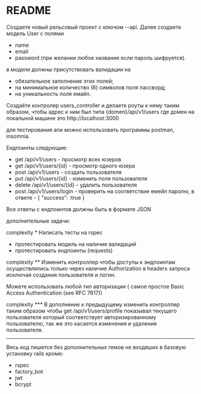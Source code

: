 # README

Создаете новый рельсовый проект c ключом --api.
Далее создаете модель User с полями
  - name
  - email
  - password (при желании любое название если пароль шифруется).

в модели должны присутствовать валидации на 
- обязательное заполнение этих полей;
- на минимальное количество (6) символов поля пассворд;
- на уникальность поля емайл.

 Создаёте контролер users_controller и делаете роуты к нему таким образом, чтобы
адрес к ним был типа {domen}/api/v1/users где домен на локальной машине это http://localhost:3000

для тестирования апи можно использовать программы postman, insomnia.

Ендпоинты следующие:
- get /api/v1/users - просмотр всех юзеров
- get /api/v1/users/{id} - просмотр одного юзера
- post /api/v1/users - создать пользователя
- put /api/v1/users/{id} - изменить поля пользователя
- delete /api/v1/users/{id} - удалить пользователя
- post /api/v1/users/login - проверить на соответствие емейл паролю, 
  в ответе - { "success": :true }

Все ответы с ендпоинтов должны быть в формате JSON

дополнительные задачи:

complexity *
  Написать тесты на rspec
  - протестировать модель на наличие валидаций
  - протестировать ендпоинты (requests)

complexity **
  Изменить контроллер чтобы доступы к эндпоинтам осуществлялись только через наличие Authorization в headers запроса
исключая создания пользователя и логин.

Можете использовать любой тип авторизации ( самое простое Basic Access Authentication (see RFC 7617))

complexity ***
 В дополнение к предыдущему изменить контроллер таким образом чтобы 
 get /api/v1/users/profile показывал текущего пользователя который соответствует авторизированному пользователю,
так же это касается изменения и удаления пользователя.

-----------------

Весь код пишется без дополнительных гемов не входяших в базовую установку rails кроме:
- rspec
- factory_bot
- jwt
- bcrypt
